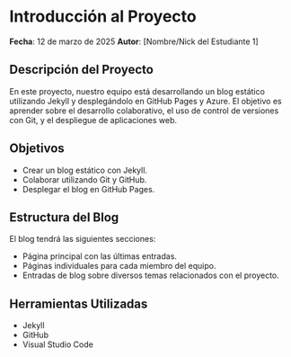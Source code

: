 # Introducción al Proyecto
**Fecha**: 12 de marzo de 2025
**Autor**: [Nombre/Nick del Estudiante 1]
## Descripción del Proyecto
En este proyecto, nuestro equipo está desarrollando un blog estático utilizando Jekyll
y desplegándolo en GitHub Pages y Azure. El objetivo es aprender sobre el desarrollo
colaborativo, el uso de control de versiones con Git, y el despliegue de aplicaciones
web.
## Objetivos
- Crear un blog estático con Jekyll.
- Colaborar utilizando Git y GitHub.
- Desplegar el blog en GitHub Pages.
## Estructura del Blog
El blog tendrá las siguientes secciones:
- Página principal con las últimas entradas.
- Páginas individuales para cada miembro del equipo.
- Entradas de blog sobre diversos temas relacionados con el proyecto.
## Herramientas Utilizadas
- Jekyll
- GitHub
- Visual Studio Code
